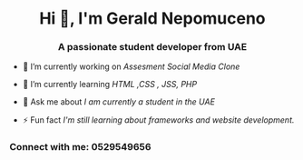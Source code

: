 <h1 align="center">Hi 👋, I'm Gerald Nepomuceno</h1>
<h3 align="center">A passionate student developer from UAE</h3>

- 🔭 I’m currently working on *Assesment Social Media Clone*

- 🌱 I’m currently learning *HTML ,CSS , JSS, PHP*

- 💬 Ask me about *I am currently a student in the UAE*

- ⚡ Fun fact *I'm still learning about frameworks and website development.*

<h3 align="left">Connect with me: 0529549656 </h3>
<p align="left">
</p>
